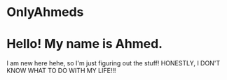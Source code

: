 # OnlyAhmeds
# Hello! My name is Ahmed.
I am new here hehe, so I'm just figuring out the stuff!
HONESTLY, I DON'T KNOW WHAT TO DO WITH MY LIFE!!!

